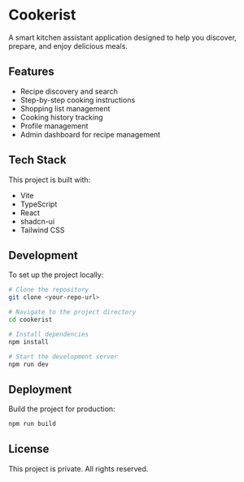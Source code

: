 
# Cookerist

A smart kitchen assistant application designed to help you discover, prepare, and enjoy delicious meals.

## Features

- Recipe discovery and search
- Step-by-step cooking instructions
- Shopping list management
- Cooking history tracking
- Profile management
- Admin dashboard for recipe management

## Tech Stack

This project is built with:

- Vite
- TypeScript
- React
- shadcn-ui
- Tailwind CSS

## Development

To set up the project locally:

```sh
# Clone the repository
git clone <your-repo-url>

# Navigate to the project directory
cd cookerist

# Install dependencies
npm install

# Start the development server
npm run dev
```

## Deployment

Build the project for production:

```sh
npm run build
```

## License

This project is private. All rights reserved.
